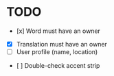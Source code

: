 # TODO

- [x] Word must have an owner
- [x] Translation must have an owner
- [ ] User profile (name, location)
- [ ] Double-check accent strip
